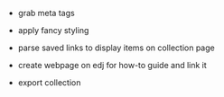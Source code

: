 - grab meta tags
- apply fancy styling

- parse saved links to display items on collection page

- create webpage on edj for how-to guide and link it

- export collection
